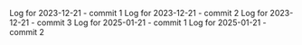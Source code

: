 Log for 2023-12-21 - commit 1
Log for 2023-12-21 - commit 2
Log for 2023-12-21 - commit 3
Log for 2025-01-21 - commit 1
Log for 2025-01-21 - commit 2
